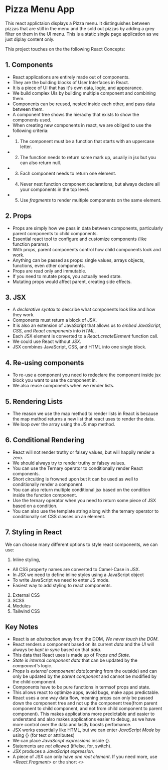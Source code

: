 # Pizza Menu App

This react applictaion displays a Pizza menu. It distinguishes between pizzas that are still in the menu and the sold out pizzas by adding a grey filter on them in the UI menu. This is a static single page application as we just diplay content only.

This project touches on the the following React Concepts:

## 1. Components

- React applications are entirely made out of components.
- They are the building blocks of User Interfaces in React.
- It is a piece of UI that has it's own data, logic, and appearance.
- We build complex UIs by building multiple component and combining them.
- Components can be reused, nested inside each other, and pass data between them.
- A component tree shows the hierachy that exists to show the components used.
- When creating new components in react, we are obliged to use the following criteria:
- 1. The component must be a function that starts with an uppercase letter.
- 2. The function needs to return some mark up, usually in jsx but you can also return null.
- 3. Each component needs to return one element.
- 4. Never nest function component declarations, but always declare all your components in the top level.
- 5. Use _fragments_ to render multiple components on the same element.

## 2. Props

- Props are simply how we pass in data between components, particularly parent components to child components.
- Essential react tool to configure and customize components (like function params).
- With props, parent components control how child components look and work.
- Anything can be passed as props: single values, arrays objects, functions, even other components.
- Props are read only and immutable.
- If you need to mutate props, you actually need state.
- Mutating props would affect parent, creating side effects.

## 3. JSX

- A _declarative syntax_ to describe what components look like and how they work.
- Components must return a block of JSX.
- It is also an extension of JavaScript that allows us to _embed_ _JavaScript_, _CSS_, and _React components_ into _HTML_.
- Each JSX element is converted to a _React.createElement_ function call.
- We could use React without _JSX_.
- JSX combines JavaScript, CSS, and HTML into one single block.

## 4. Re-using components

- To re-use a component you need to redeclare the component inside jsx block you want to use the component in.
- We also reuse components when we render lists.

## 5. Rendering Lists

- The reason we use the map method to render lists in React is because the map method returns a new list that react uses to render the data.
- We loop over the array using the JS map method.

## 6. Conditional Rendering

- React will not render truthy or falsey values, but will happily render a zero.
- We should always try to render truthy or falsey values.
- You can use the Ternary operator to conditionally render React components.
- Short circuiting is frowned upon but it can be used as well to conditionally render a component.
- You can also return multiple conditional jsx based on the condition inside the function component.
- Use the ternary operator when you need to return some piece of JSX based on a condition.
- You can also use the template string along with the ternary operator to conditionally set CSS classes on an element.

## 7. Styling in React

We can choose many different options to style react components, we can use:

1. Inline styling,

- All CSS property names are converted to Camel-Case in JSX.
- In JSX we need to define inline styles using a JavaScript object
- To write JavaScript we need to enter JS mode.
- Easiest way to add styling to react components.

2. External CSS
3. SCSS
4. Modules
5. Tailwind CSS

## Key Notes

- React is an _abstraction_ away from the DOM, _We never touch the DOM_.
- React renders a component based on its current _data_ and the _UI_ will always be _kept in_ _sync_ based on that _data_.
- This data that React uses is made up of _Props and State_.
- _State_ is _internal component data_ that can be updated by the _component's_ logic.
- _Props_ is _external compoenent data_(coming from the outside) and can only be updated by the _parent component_ and cannot be modified by the child component.
- Components have to be pure functions in termsof props and state.
- This allows react to optimize apps, avoid bugs, make apps predictable.
- React uses a one way data flow, meaning props can only be passed down the component tree and not up the component tree(from parent component to child component, and not from child component to parent component).
  This makes applications more predictable and easier to understand and also makes applications easier to debug, as we have more control over the data and lastly boosts perfomance.
- JSX works essentially like HTML, but we can enter _JavaScript Mode_ by using {} (for text or attributes)
- We can place _JavaScript expressions_ inside {}.
- Statements are _not allowed_ (if/else, for, switch).
- _JSX_ produces a _JavaScript expression_.
- A piece of JSX can only have _one root element_. If you need more, use _<React.Fragment>_ or the short _<>_
